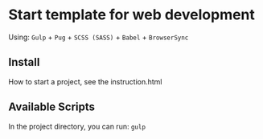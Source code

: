 # Start template for web development
Using: `Gulp` + `Pug` + `SCSS (SASS)` + `Babel` + `BrowserSync`


## Install
How to start a project, see the instruction.html


## Available Scripts
In the project directory, you can run: `gulp`


